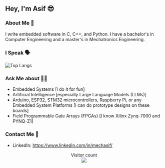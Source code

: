 ## Hey, I'm Asif 😎

### About Me 🌱
I write embedded software in C, C++, and Python. I have a bachelor's in Computer Engineering and a master's in Mechatronics Engineering.

### I Speak 🗣

![Top Langs](https://github-readme-stats.vercel.app/api/top-langs/?username=mechasif&layout=compact)

### Ask Me about 🙋‍♂️
- Embedded Systems [I do it for fun]
- Artificial Intelligence [especially Large Language Models (LLMs)]
- Arduino, ESP32, STM32 microcontrollers, Raspberry Pi, or any Embedded System Platforms [I can do prototype designs on these boards]
- Field Programmable Gate Arrays (FPGAs) [I know Xilinx Zynq-7000 and PYNQ-Z1]

### Contact Me 🤙
- LinkedIn: https://www.linkedin.com/in/mechasif/


<p align="center"> 
  Visitor count<br>
  <img src="https://profile-counter.glitch.me/mechasif/count.svg" />
</p>

<!--
**mechasif/mechasif** is a ✨ _special_ ✨ repository because its `README.md` (this file) appears on your GitHub profile.

Here are some ideas to get you started:

- 🔭 I’m currently working on ...
- 🌱 I’m currently learning ...
- 👯 I’m looking to collaborate on ...
- 🤔 I’m looking for help with ...
- 💬 Ask me about ...
- 📫 How to reach me: ...
- 😄 Pronouns: ...
- ⚡ Fun fact: ...


[![Anurag's GitHub stats](https://github-readme-stats.vercel.app/api?username=mechasif)](https://github.com/anuraghazra/github-readme-stats)
-->
